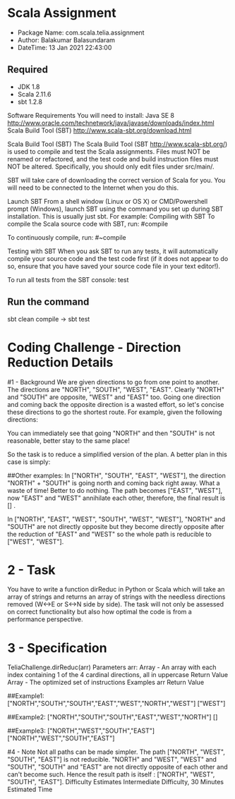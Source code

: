 # Scala Assignment
* Package Name: com.scala.telia.assignment
* Author: Balakumar Balasundaram
* DateTime: 13 Jan 2021 22:43:00 

## Required
* JDK 1.8
* Scala 2.11.6
* sbt 1.2.8

Software Requirements
You will need to install:
Java SE 8 http://www.oracle.com/technetwork/java/javase/downloads/index.html
Scala Build Tool (SBT) http://www.scala-sbt.org/download.html

Scala Build Tool (SBT)
The Scala Build Tool (SBT http://www.scala-sbt.org/) is used to compile and test the Scala assignments. Files must NOT be renamed or refactored, and the test code and build instruction files must NOT be altered. Specifically, you should only edit files under src/main/.

SBT will take care of downloading the correct version of Scala for you. You will need to be connected to the Internet when you do this.

Launch SBT
From a shell window (Linux or OS X) or CMD/Powershell prompt (Windows), launch SBT using the command you set up during SBT installation. This is usually just sbt. For example:
Compiling with SBT
To compile the Scala source code with SBT, run:
#compile

To continuously compile, run:
#~compile

Testing with SBT
When you ask SBT to run any tests, it will automatically compile your source code and the test code first (if it does not appear to do so, ensure that you have saved your source code file in your text editor!).

To run all tests from the SBT console:
test

## Run the command
sbt clean compile -> sbt test

# Coding Challenge - Direction Reduction Details

#1 - Background
We are given directions to go from one point to another. The directions are "NORTH", "SOUTH", "WEST", "EAST". Clearly "NORTH" and "SOUTH" are opposite, "WEST" and "EAST" too. Going one direction and coming back the opposite direction is a wasted effort, so let's concise these directions to go the shortest route.
For example, given the following directions:

You can immediately see that going "NORTH" and then "SOUTH" is not reasonable, better stay to the same place!

So the task is to reduce a simplified version of the plan. A better plan in this case is simply:

##Other examples:
In ["NORTH", "SOUTH", "EAST", "WEST"], the direction "NORTH" + "SOUTH" is going north and coming back right away. What a waste of time! Better to do nothing. The path becomes ["EAST", "WEST"], now "EAST" and "WEST" annihilate each other, therefore, the final result is [] .

In ["NORTH", "EAST", "WEST", "SOUTH", "WEST", "WEST"], "NORTH" and "SOUTH" are not directly opposite but they become directly opposite after the reduction of "EAST" and "WEST" so the whole path is reducible to ["WEST", "WEST"].

# 2 - Task
You have to write a function dirReduc in Python or Scala which will take an array of strings and returns an array of strings with the needless directions removed (W<->E or S<->N side by side).
The task will not only be assessed on correct functionality but also how optimal the code is from a performance perspective.

# 3 - Specification
TeliaChallenge.dirReduc(arr)
Parameters
arr: Array<String> - An array with each index containing 1 of the 4 cardinal directions, all in uppercase
Return Value
Array<String> - The optimized set of instructions
Examples
arr	Return Value

##Example1:
["NORTH","SOUTH","SOUTH","EAST","WEST","NORTH","WEST"]	["WEST"]

##Example2:
["NORTH","SOUTH","SOUTH","EAST","WEST","NORTH"]	[]

##Example3:
["NORTH","WEST","SOUTH","EAST"]	["NORTH","WEST","SOUTH","EAST"]

#4 - Note
Not all paths can be made simpler.
The path ["NORTH", "WEST", "SOUTH", "EAST"] is not reducible. "NORTH" and "WEST", "WEST" and "SOUTH", "SOUTH" and "EAST" are not directly opposite of each other and can't become such. Hence the result path is itself : ["NORTH", "WEST", "SOUTH", "EAST"].
Difficulty Estimates
Intermediate Difficulty, 30 Minutes Estimated Time

